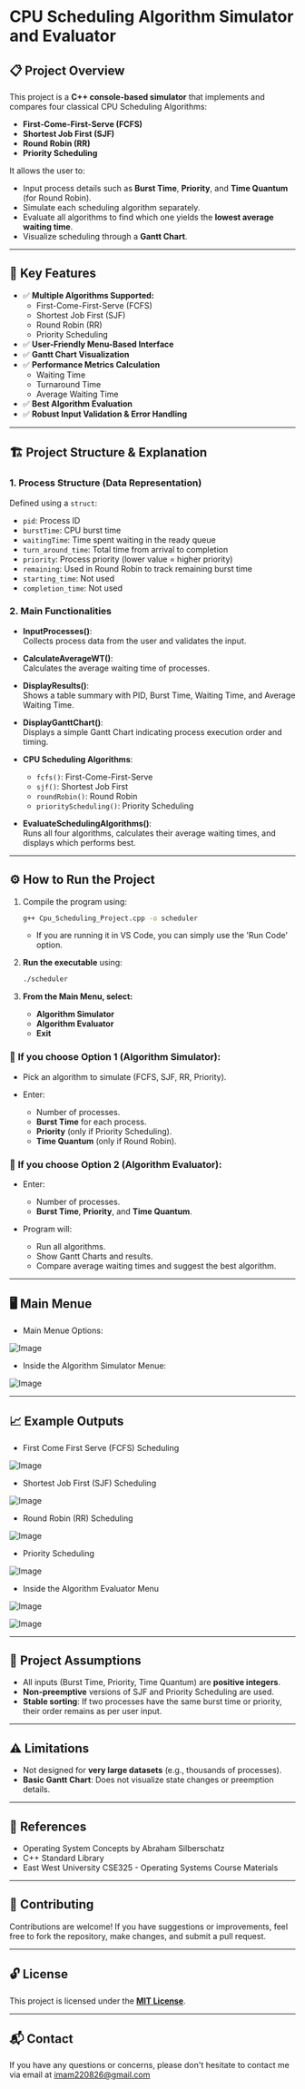 # CPU Scheduling Algorithm Simulator and Evaluator

## 📋 Project Overview

This project is a **C++ console-based simulator** that implements and compares four classical CPU Scheduling Algorithms:
- **First-Come-First-Serve (FCFS)**
- **Shortest Job First (SJF)**
- **Round Robin (RR)**
- **Priority Scheduling**

It allows the user to:
- Input process details such as **Burst Time**, **Priority**, and **Time Quantum** (for Round Robin).
- Simulate each scheduling algorithm separately.
- Evaluate all algorithms to find which one yields the **lowest average waiting time**.
- Visualize scheduling through a **Gantt Chart**.


---


## 🚀 Key Features

- ✅ **Multiple Algorithms Supported:**
  - First-Come-First-Serve (FCFS)
  - Shortest Job First (SJF)
  - Round Robin (RR)
  - Priority Scheduling
- ✅ **User-Friendly Menu-Based Interface**
- ✅ **Gantt Chart Visualization**
- ✅ **Performance Metrics Calculation**
  - Waiting Time
  - Turnaround Time
  - Average Waiting Time
- ✅ **Best Algorithm Evaluation**
- ✅ **Robust Input Validation & Error Handling**

---

## 🏗️ Project Structure & Explanation

### 1. Process Structure (Data Representation)

Defined using a `struct`:
- `pid`: Process ID
- `burstTime`: CPU burst time
- `waitingTime`: Time spent waiting in the ready queue
- `turn_around_time`: Total time from arrival to completion
- `priority`: Process priority (lower value = higher priority)
- `remaining`: Used in Round Robin to track remaining burst time
- `starting_time`: Not used
- `completion_time`: Not used


### 2. Main Functionalities

- **InputProcesses()**:  
  Collects process data from the user and validates the input.

- **CalculateAverageWT()**:  
  Calculates the average waiting time of processes.

- **DisplayResults()**:  
  Shows a table summary with PID, Burst Time, Waiting Time, and Average Waiting Time.

- **DisplayGanttChart()**:  
  Displays a simple Gantt Chart indicating process execution order and timing.

- **CPU Scheduling Algorithms**:  
  - `fcfs()`: First-Come-First-Serve  
  - `sjf()`: Shortest Job First  
  - `roundRobin()`: Round Robin  
  - `priorityScheduling()`: Priority Scheduling  

- **EvaluateSchedulingAlgorithms()**:  
  Runs all four algorithms, calculates their average waiting times, and displays which performs best.

---


## ⚙️ How to Run the Project

1. Compile the program using:

   ```bash
   g++ Cpu_Scheduling_Project.cpp -o scheduler
   ```
   - If you are running it in VS Code, you can simply use the 'Run Code' option.

2. **Run the executable** using:
   ```bash
   ./scheduler

3. **From the Main Menu, select:**

   * **Algorithm Simulator**
   * **Algorithm Evaluator**
   * **Exit**

### 🔸 **If you choose Option 1 (Algorithm Simulator):**

* Pick an algorithm to simulate (FCFS, SJF, RR, Priority).
* Enter:

  * Number of processes.
  * **Burst Time** for each process.
  * **Priority** (only if Priority Scheduling).
  * **Time Quantum** (only if Round Robin).

### 🔸 **If you choose Option 2 (Algorithm Evaluator):**

* Enter:

  * Number of processes.
  * **Burst Time**, **Priority**, and **Time Quantum**.
* Program will:

  * Run all algorithms.
  * Show Gantt Charts and results.
  * Compare average waiting times and suggest the best algorithm.

---


## 🖥️ Main Menue

- Main Menue Options:

![Image](https://github.com/user-attachments/assets/eb8e6a33-7d40-42d0-bc9a-e40a1d80e081)

- Inside the Algorithm Simulator Menue: 

![Image](https://github.com/user-attachments/assets/de197a95-294d-4878-abef-347e93751ac7)

---

## 📈 Example Outputs

-  First Come First Serve (FCFS) Scheduling

![Image](https://github.com/user-attachments/assets/c886ae71-bae8-43d4-bfa5-1f03d18a1e39)

- Shortest Job First (SJF) Scheduling

![Image](https://github.com/user-attachments/assets/058e84f0-8cbe-45d0-ba43-d8a18fd79ebc)

- Round Robin (RR) Scheduling

![Image](https://github.com/user-attachments/assets/2bc85bea-f097-4bb2-a86a-18f79b08ec75)

- Priority Scheduling

![Image](https://github.com/user-attachments/assets/4938adbb-0b72-49aa-867b-3db06d9f2424)

- Inside the Algorithm Evaluator Menu

![Image](https://github.com/user-attachments/assets/036f8c32-e7e6-4e09-8507-c8094c392d77)

![Image](https://github.com/user-attachments/assets/f1913faf-8108-4863-a468-8141d38d3ffd)

---

## 🎯 **Project Assumptions**

* All inputs (Burst Time, Priority, Time Quantum) are **positive integers**.
* **Non-preemptive** versions of SJF and Priority Scheduling are used.
* **Stable sorting**: If two processes have the same burst time or priority, their order remains as per user input.

---

## ⚠️ **Limitations**

* Not designed for **very large datasets** (e.g., thousands of processes).
* **Basic Gantt Chart**: Does not visualize state changes or preemption details.

---

## 📄 **References**

* Operating System Concepts by Abraham Silberschatz
* C++ Standard Library
* East West University CSE325 - Operating Systems Course Materials

---

## 🤝 Contributing

Contributions are welcome! If you have suggestions or improvements, feel free to fork the repository, make changes, and submit a pull request.

---

## 🔓 License

This project is licensed under the [**MIT License**](https://opensource.org/licenses/MIT).

---

## 📬 Contact

If you have any questions or concerns, please don't hesitate to contact me via email at <a href="mailto:imam220826@gmail.com">imam220826@gmail.com</a>

